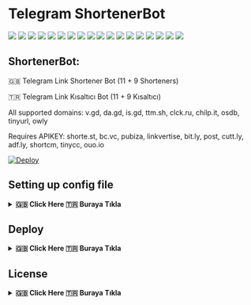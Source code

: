 # Telegram ShortenerBot

[![](https://img.shields.io/github/license/huzunluartemis/ShortenerBot.svg?style=flat)](#)
[![](https://img.shields.io/github/issues-raw/huzunluartemis/ShortenerBot.svg?style=flat)](#)
[![](https://img.shields.io/github/issues-closed-raw/huzunluartemis/ShortenerBot.svg?style=flat)](#)
[![](https://img.shields.io/github/issues-pr-raw/huzunluartemis/ShortenerBot.svg?style=flat)](#)
[![](https://img.shields.io/github/issues-pr-closed-raw/huzunluartemis/ShortenerBot.svg?style=flat)](#)
[![](https://img.shields.io/github/languages/count/huzunluartemis/ShortenerBot?style=flat)](#)
[![](https://img.shields.io/github/languages/top/huzunluartemis/ShortenerBot?style=flat)](#)
[![](https://img.shields.io/github/last-commit/huzunluartemis/ShortenerBot?style=flat)](#)
[![](https://img.shields.io/github/repo-size/huzunluartemis/ShortenerBot.svg?style=flat)](#)
[![](https://img.shields.io/github/forks/huzunluartemis/ShortenerBot?style=flat&logo=github)](#)
[![](https://img.shields.io/github/stars/huzunluartemis/ShortenerBot?style=flat&logo=github)](#)
[![](https://img.shields.io/github/contributors-anon/HuzunluArtemis/ShortenerBot?style=flat)](#)
[![](https://img.shields.io/github/watchers/huzunluartemis/ShortenerBot?style=flat)](#)
[![](https://visitor-badge.laobi.icu/badge?page_id=huzunluartemis.ShortenerBot)](#)
[![](https://img.shields.io/github/followers/huzunluartemis?logo=github&label=ha&style=flat)](#)
[![](https://img.shields.io/twitter/follow/huzunluartemis?&label=ha&color=blue&style=flat&logo=twitter)](https://twitter.com/HuzunluArtemis)
[![](https://img.shields.io/badge/ha-telegram-blue?style=flat&style=flat&logo=telegram)](https://t.me/HuzunluArtemis)
[![](https://img.shields.io/badge/website-up-blue?style=flat&logo=appveyor&style=flat&logo=twitter)](https://huzunluartemis.github.io/)

## ShortenerBot:

🇬🇧 Telegram Link Shortener Bot (11 + 9 Shorteners)

🇹🇷 Telegram Link Kısaltıcı Bot (11 + 9 Kısaltıcı)

All supported domains: v.gd, da.gd, is.gd, ttm.sh, clck.ru, chilp.it, osdb, tinyurl, owly

Requires APIKEY: shorte.st, bc.vc, pubiza, linkvertise, bit.ly, post, cutt.ly, adf.ly, shortcm, tinycc, ouo.io

[![Deploy](https://www.herokucdn.com/deploy/button.svg)](https://heroku.com/deploy?template=https://github.com/HuzunluArtemis/ShortenerBot)

## Setting up config file
<details>
    <summary><b>🇬🇧 Click Here 🇹🇷 Buraya Tıkla</b></summary><br>
    <b>Required Variables:</b><br><br>
    
- `BOT_TOKEN`: Telegram Bot Token. Example: `3asd2a2sd32:As56das65d2as:ASd2a6s3d26as`
- `APP_ID`: Telegram App ID. Example: `32523453`
- `API_HASH`: Telegram Api Hash. Example: `asdasdas6d265asd26asd6as1das`
- `AUTH_IDS`: Auth only some groups or users. If you want public, leave it empty or give `0`. Example: `-100656 56191 -10056561`
- `BOT_USERNAME`: Your bot's username. without @. Example: `ShortenerBot`

<b>Other Variables:</b>

- `OWNER_ID`: Bot's owner id. Send `/id` to `t.me/MissRose_bot` in private to get your id Required for logs. If you don't want, leave it empty
- `shortest`: Enter Api Key if you want.
- `bcvc`: Enter Api Key if you want.
- `pubiza`: Enter Api Key if you want.
- `linkvertise`: Enter Api Key if you want.
- `bitly`: Enter Api Key if you want.
- `post`: Enter Api Key if you want.
- `cuttly`: Enter Api Key if you want.
- `adfly`: Enter Api Key if you want.
- `shortcm`: Enter Api Key if you want.
- `tinycc`: Enter Api Key if you want.
- `ouoio`: Enter Api Key if you want.
- `AUTO_DEL_SEC`: Global auto deletion seconds. Default 10.
- `AUTO_SHORT_MOTOR`: If you want auto shorting, fill like `is.gd`. Useful for groups / channels. Auto Shorting. Default None. If you dont want, dont fill.
- `DELETE_AUTO_SHORTENED`: Auto delete, auto-shortened link; after `AUTO_DEL_SEC` secs. Default False.
- `DELETE_COMMAND_SHORTENED`: Auto delete, shortened with command link; fter `AUTO_DEL_SEC` secs. Default False.

</details>

## Deploy
<details>
  <summary><b>🇬🇧 Click Here 🇹🇷 Buraya Tıkla</b></summary><br>

<b>Deploy to Heroku:</b>

- [Open me in new tab](https://heroku.com/deploy?template=https://github.com/HuzunluArtemis/ShortenerBot)
- Fill required variables
- Fill app name (or dismiss)

<b>Deploy to Local:</b>

- install [python](https://www.python.org/downloads/) to your machine
- `git clone https://github.com/HuzunluArtemis/ShortenerBot`
- `cd ShortenerBot`
- `pip install -r requirements.txt`
- `python bot.py`

<b>Deploy to Vps:</b>

- `git clone https://github.com/HuzunluArtemis/ShortenerBot`
- `cd ShortenerBot`
- For Debian based distros `sudo apt install python3 && sudo snap install docker`
- For Arch and it's derivatives: `sudo pacman -S docker python`

</details>

## License
<details>
    <summary><b>🇬🇧 Click Here 🇹🇷 Buraya Tıkla</b></summary>
  <br>
  <a href="https://www.gnu.org/licenses/gpl-3.0.en.html">
  <img src="https://www.gnu.org/graphics/gplv3-127x51.png" alt="GNU GPLv3 Image">
</a>
<br>
<br>
ShortenerBot is Free Software: You can use, study share and improve it at your
will. Specifically you can redistribute and/or modify it under the terms of the 
  <a href="https://www.gnu.org/licenses/gpl.html">GNU General Public License</a> 
  as published by the Free Software Foundation, either version 3 of the License, 
  or (at your option) any later version.
</details>
